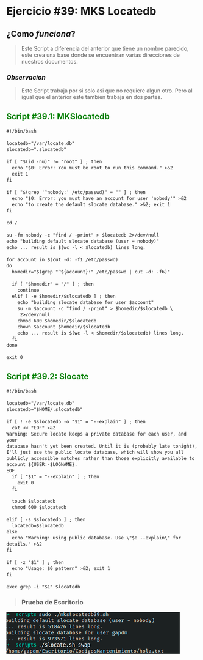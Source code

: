 # Ejercicio #39: MKS Locatedb

## ¿Como _funciona_?

>Este Script a diferencia del anterior que tiene un nombre parecido, este crea una base donde se encuentran varias direcciones de nuestros documentos.

### _Observacion_ ###
>Este Script trabaja por si solo asi que no requiere algun otro. Pero al igual que el anterior este tambien trabaja en dos partes.

## <span style="color:green">Script #39.1: MKSlocatedb </span> ##

```shell
#!/bin/bash

locatedb="/var/locate.db"
slocatedb=".slocatedb"

if [ "$(id -nu)" != "root" ] ; then
  echo "$0: Error: You must be root to run this command." >&2
  exit 1
fi

if [ "$(grep '^nobody:' /etc/passwd)" = "" ] ; then
  echo "$0: Error: you must have an account for user 'nobody'" >&2
  echo "to create the default slocate database." >&2; exit 1
fi

cd /

su -fm nobody -c "find / -print" > $locatedb 2>/dev/null
echo "building default slocate database (user = nobody)"
echo ... result is $(wc -l < $locatedb) lines long.

for account in $(cut -d: -f1 /etc/passwd)
do
  homedir="$(grep "^${account}:" /etc/passwd | cut -d: -f6)"

  if [ "$homedir" = "/" ] ; then
    continue
  elif [ -e $homedir/$slocatedb ] ; then
    echo "building slocate database for user $account"
    su -m $account -c "find / -print" > $homedir/$slocatedb \
     2>/dev/null
    chmod 600 $homedir/$slocatedb
    chown $account $homedir/$slocatedb
    echo ... result is $(wc -l < $homedir/$slocatedb) lines long.
  fi
done

exit 0
```
## <span style="color:green">Script #39.2: Slocate </span> ##

```shell
#!/bin/bash

locatedb="/var/locate.db"
slocatedb="$HOME/.slocatedb"

if [ ! -e $slocatedb -o "$1" = "--explain" ] ; then
  cat << "EOF" >&2
Warning: Secure locate keeps a private database for each user, and your
database hasn't yet been created. Until it is (probably late tonight),
I'll just use the public locate database, which will show you all
publicly accessible matches rather than those explicitly available to
account ${USER:-$LOGNAME}.
EOF
  if [ "$1" = "--explain" ] ; then
    exit 0
  fi

  touch $slocatedb
  chmod 600 $slocatedb

elif [ -s $slocatedb ] ; then
  locatedb=$slocatedb
else
  echo "Warning: using public database. Use \"$0 --explain\" for details." >&2
fi

if [ -z "$1" ] ; then
  echo "Usage: $0 pattern" >&2; exit 1
fi

exec grep -i "$1" $locatedb
```

> ### Prueba de Escritorio ###
![13](39.png)